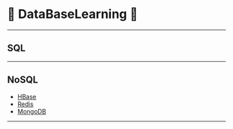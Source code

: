 # :rocket: DataBaseLearning :facepunch:
---
## SQL
---
## NoSQL
- [HBase][6]
- [Redis][7]
- [MongoDB][8]
















---


[6]: https://github.com/Jie-Yuan/0_BigData/blob/master/1_DataBase/2_NoSQL/1_HBase.md
[7]: https://github.com/Jie-Yuan/0_BigData/blob/master/1_DataBase/2_NoSQL/2_Redis.md
[8]: https://github.com/Jie-Yuan/0_BigData/blob/master/1_DataBase/2_NoSQL/3_MongoDB.md
